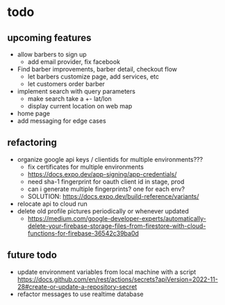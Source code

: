 # todo

## upcoming features

- allow barbers to sign up
  - add email provider, fix facebook
- Find barber improvements, barber detail, checkout flow
  - let barbers customize page, add services, etc
  - let customers order barber
- implement search with query parameters
  - make search take a +- lat/lon
  - display current location on web map
- home page
- add messaging for edge cases

## refactoring

- organize google api keys / clientids for multiple environments???
  - fix certificates for multiple environments
  - https://docs.expo.dev/app-signing/app-credentials/
  - need sha-1 fingerprint for oauth client id in stage, prod
  - can i generate multiple fingerprints? one for each env?
  - SOLUTION: https://docs.expo.dev/build-reference/variants/
- relocate api to cloud run
- delete old profile pictures periodically or whenever updated
  - https://medium.com/google-developer-experts/automatically-delete-your-firebase-storage-files-from-firestore-with-cloud-functions-for-firebase-36542c39ba0d

## future todo

- update environment variables from local machine with a script https://docs.github.com/en/rest/actions/secrets?apiVersion=2022-11-28#create-or-update-a-repository-secret
- refactor messages to use realtime database

